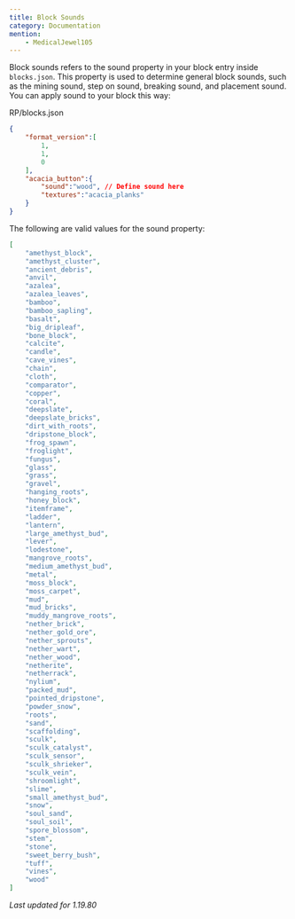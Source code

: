 ```yaml
---
title: Block Sounds
category: Documentation
mention:
    - MedicalJewel105
---
```


Block sounds refers to the sound property in your block entry inside `blocks.json`.
This property is used to determine general block sounds, such as the mining sound, step on sound, breaking sound, and placement sound. You can apply sound to your block this way:

<CodeHeader>RP/blocks.json</CodeHeader>

```json
{
    "format_version":[
        1,
        1,
        0
    ],
    "acacia_button":{
        "sound":"wood", // Define sound here
        "textures":"acacia_planks"
    }
}
```

The following are valid values for the sound property:

<!-- page_dumper_start -->
```json
[
    "amethyst_block",
    "amethyst_cluster",
    "ancient_debris",
    "anvil",
    "azalea",
    "azalea_leaves",
    "bamboo",
    "bamboo_sapling",
    "basalt",
    "big_dripleaf",
    "bone_block",
    "calcite",
    "candle",
    "cave_vines",
    "chain",
    "cloth",
    "comparator",
    "copper",
    "coral",
    "deepslate",
    "deepslate_bricks",
    "dirt_with_roots",
    "dripstone_block",
    "frog_spawn",
    "froglight",
    "fungus",
    "glass",
    "grass",
    "gravel",
    "hanging_roots",
    "honey_block",
    "itemframe",
    "ladder",
    "lantern",
    "large_amethyst_bud",
    "lever",
    "lodestone",
    "mangrove_roots",
    "medium_amethyst_bud",
    "metal",
    "moss_block",
    "moss_carpet",
    "mud",
    "mud_bricks",
    "muddy_mangrove_roots",
    "nether_brick",
    "nether_gold_ore",
    "nether_sprouts",
    "nether_wart",
    "nether_wood",
    "netherite",
    "netherrack",
    "nylium",
    "packed_mud",
    "pointed_dripstone",
    "powder_snow",
    "roots",
    "sand",
    "scaffolding",
    "sculk",
    "sculk_catalyst",
    "sculk_sensor",
    "sculk_shrieker",
    "sculk_vein",
    "shroomlight",
    "slime",
    "small_amethyst_bud",
    "snow",
    "soul_sand",
    "soul_soil",
    "spore_blossom",
    "stem",
    "stone",
    "sweet_berry_bush",
    "tuff",
    "vines",
    "wood"
]
```
*Last updated for 1.19.80*
<!-- page_dumper_end -->
